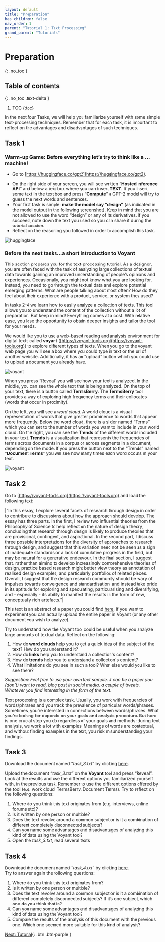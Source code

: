```yaml
---
layout: default
title: "Preparation"
has_children: false
nav_order: 1
parent: "Tutorial 1: Text Processing"
grand_parent: "Tutorials"
---
```

# Preparation
{: .no_toc }

## Table of contents
{: .no_toc .text-delta }

1. TOC
{:toc}

In the next four Tasks, we will help you familiarize yourself with some simple text-processing techniques. Remember that for each task, it is important to reflect on the advantages and disadvantages of such techniques.

## Task 1
### Warm-up Game: Before everything let’s try to think like a … machine!  
  

 - Go to [https://huggingface.co/gpt2](https://huggingface.co/gpt2). 
 <!-- Remember, you have already used the Hugging Face tool in the image-processing tutorial. Here, we will see how we could use it for text-processing tasks. -->
 - On the right side of your screen, you will see written “**Hosted Inference API**” and below a text box where you can insert  **TEXT**. If you insert some text in the text box and press “**Compute**” a  GPT-2 model will try to guess the next words and sentences.
 - Your first task is simple: **make the model say “design”** (as indicated in the model output in the following screenshot). Keep in mind that you are not allowed to use the word “design” or any of its derivatives. If you succeed, note down the text you used so you can share it during the tutorial session.
 - Reflect on the reasoning you followed in order to accomplish this task.

 ![huggingface]({{site.baseurl}}/assets/images/text-processing/task1-1.png)

### Before the next tasks…a short introduction to Voyant
This section prepares you for the text-processing tutorial. As a designer, you are often faced with the task of analyzing large collections of textual data towards gaining an improved understanding of people’s opinions and experiences. Occasionally, you might not know what you are looking for. Instead, you need to go through the textual data and explore potential emerging patterns. What are people talking about most often? How do they feel about their experience with a product, service, or system they used?  

In tasks 2-4 we learn how to easily analyze a collection of texts. This tool allows you to understand the content of the collection without a lot of preparation. But keep in mind! Everything comes at a cost. With relative ease, you lose the opportunity to obtain deeper insights and tailor the tool for your needs.  

We would like you to use a web-based reading and analysis environment for digital texts called **voyant** ([https://voyant-tools.org](https://voyant-tools.org)) to explore different types of texts. When you go to the voyant web page you will see a box where you could type in text or the url of another website. Additionally, it has an “upload” button which you could use to upload a document you already have.

 ![voyant]({{site.baseurl}}/assets/images/text-processing/task1-2.jpg)

When you press “Reveal” you will see how your text is analyzed. In the middle, you can see the whole text that is being analyzed. On the top of your text, there is a button called **TermsBerry**. The **TermsBerry** tool provides a way of exploring high frequency terms and their collocates (words that occur in proximity).  

On the left, you will see a *word cloud*. A world cloud is a visual representation of words that give greater prominence to words that appear more frequently. Below the word cloud, there is a slider named “Terms” which you can set to the number of words you want to include in your world cloud. On the right, you can see the **Trends** of the different words included in your text. **Trends** is a visualization that represents the frequencies of terms across documents in a corpus or across segments in a document, depending on the mode. If you press the button next to the “Trends” named “**Document Terms**” you will see how many times each word occurs in your text.

 ![voyant]({{site.baseurl}}/assets/images/text-processing/task1-3.jpg)

## Task 2
Go to [https://voyant-tools.org](https://voyant-tools.org) and load the following text:  

|“In this essay, I explore several facets of research through design in order to contribute to discussions about how the approach should develop. The essay has three parts. In the first, I review two influential theories from the Philosophy of Science to help reflect on the nature of design theory, concluding that research through design is likely to produce theories that are provisional, contingent, and aspirational. In the second part, I discuss three possible interpretations for the diversity of approaches to research through design, and suggest that this variation need not be seen as a sign of inadequate standards or a lack of cumulative progress in the field, but may be natural for a generative endeavour. In the final section, I suggest that, rather than aiming to develop increasingly comprehensive theories of design, practice based research might better view theory as annotation of realised design examples, and particularly portfolios of related pieces. Overall, I suggest that the design research community should be wary of impulses towards convergence and standardisation, and instead take pride in its aptitude for exploring and speculating, particularising and diversifying, and - especially - its ability to manifest the results in the form of new, conceptually rich artefacts.”|  

This text is an abstract of a paper you could find [here](https://doi-org.tudelft.idm.oclc.org/10.1145/2207676.2208538), if you want to experiment you can actually upload the entire paper in Voyant (or any other document you wish to analyze).  

Try to understand how the Voyant tool could be useful when you analyze large amounts of textual data. Reflect on the following:
 1. How do **word clouds** help you to get a quick idea of the subject of the text? How do you understand it?
 2. How do **links** help you to understand a collection's content? 
 3. How do **trends** help you to understand a collection's content?
 4. What limitations do you see in such a tool? What else would you like to see there?  

*Suggestion: Feel free to use your own text sample. It can be a paper you (don’t) want to read, blog post in social media, a couple of tweets. Whatever you find interesting in the form of the text.*  

Text processing is a complex task. Usually, you work with frequencies of words/phrases and you track the prevalence of particular words/phrases. Sometimes, you’re interested in connections between words/phrases. What you’re looking for depends on your goals and analysis procedure. But here is one crucial step you do regardless of your goals and methods: during text analysis, we work a lot with examples. Meanings of words are contextual, and without finding examples in the text, you risk misunderstanding your findings.

## Task 3

Download the document named “*task_3.txt*” by clicking <a href="{{site.baseurl}}/assets/task_3.txt" download="task_3.txt">here</a>.

Upload the document “*task_3.txt*” on the **Voyant** tool and press “Reveal”. Look at the results and use the different options you familiarized yourself with, in the previous task.  Remember to use the different options offered by the tool (e.g. work cloud, TermsBerry, Document Terms). Try to reflect on the following questions:

1. Where do you think this text originates from (e.g. interviews, online forums etc)? 
2. Is it written by one person or multiple?
3. Does the text revolve around a common subject or is it a combination of different completely disconnected subjects? 
4. Can you name some advantages and disadvantages of analyzing this kind of data using  the Voyant tool? 
5. Open the *task_3.txt*, read several texts 

## Task 4
Download the document named “*task_4.txt*” by clicking <a href="{{site.baseurl}}/assets/task_4.txt" download="task_4.txt">here</a>.  
Try to answer again the following questions:

1. Where do you think this text originates from? 
2. Is it written by one person or multiple?
3. Does the text revolve around a common subject or is it a combination of different completely disconnected subjects? If it’s one subject, which one do you think that is?
4. Can you name some advantages and disadvantages of analyzing this kind of data using  the Voyant tool? 
5. Compare the results of the analysis of this document with the previous one. Which one seemed more suitable for this kind of analysis?


[Next: Tutorial]({{site.baseurl}}/tutorials/text-processing-module/tutorial){: .btn .btn-purple }